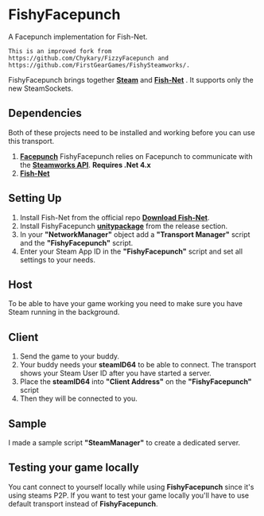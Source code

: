 # FishyFacepunch

A Facepunch implementation for Fish-Net.

	This is an improved fork from https://github.com/Chykary/FizzyFacepunch and https://github.com/FirstGearGames/FishySteamworks/.

FishyFacepunch brings together **[Steam](https://store.steampowered.com)** and **[Fish-Net](https://github.com/FirstGearGames/FishNet)** . It supports only the new SteamSockets.

## Dependencies
Both of these projects need to be installed and working before you can use this transport.
1. **[Facepunch](https://github.com/Facepunch/Facepunch.Steamworks)** FishyFacepunch relies on Facepunch to communicate with the **[Steamworks API](https://partner.steamgames.com/doc/sdk)**. **Requires .Net 4.x**  
2. **[Fish-Net](https://github.com/FirstGearGames/FishNet)**

## Setting Up

1. Install Fish-Net from the official repo **[Download Fish-Net](https://github.com/FirstGearGames/FishNet/releases)**.
2. Install FishyFacepunch **[unitypackage](https://github.com/TiToMoskito/FishyFacepunch/releases)** from the release section.
3. In your **"NetworkManager"** object add a  **"Transport Manager"** script and the **"FishyFacepunch"** script.
4. Enter your Steam App ID in the **"FishyFacepunch"** script and set all settings to your needs.

## Host
To be able to have your game working you need to make sure you have Steam running in the background.

## Client
1. Send the game to your buddy.
2. Your buddy needs your **steamID64** to be able to connect. The transport shows your Steam User ID after you have started a server.
3. Place the **steamID64** into **"Client Address"** on the **"FishyFacepunch"** script
5. Then they will be connected to you.

## Sample
I made a sample script **"SteamManager"** to create a dedicated server.

## Testing your game locally
You cant connect to yourself locally while using **FishyFacepunch** since it's using steams P2P. If you want to test your game locally you'll have to use default transport instead of **FishyFacepunch**.
